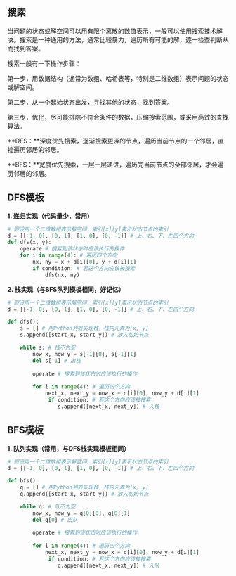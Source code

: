 ## 搜索

当问题的状态或解空间可以用有限个离散的数值表示，一般可以使用搜索技术解决。搜索是一种通用的方法，通常比较暴力，遍历所有可能的解，逐一检查判断从而找到答案。

搜索一般有一下操作步骤：

第一步，用数据结构（通常为数组、哈希表等，特别是二维数组）表示问题的状态或解空间。

第二步，从一个起始状态出发，寻找其他的状态，找到答案。

第三步，优化，尽可能排除不符合条件的数据，压缩搜索范围，或采用高效的查找算法。

**DFS：**深度优先搜索，逐渐搜索更深的节点，遍历当前节点的一个邻居，直接遍历邻居的邻居。

**BFS：**宽度优先搜索，一层一层递进，遍历完当前节点的全部邻居，才会遍历邻居的邻居。

## DFS模板

**1. 递归实现（代码量少，常用）**

```python
# 假设用一个二维数组表示解空间，索引[x][y]表示状态节点的索引
d = [[-1, 0], [0, 1], [1, 0], [0, -1]] # 上、右、下、左四个方向
def dfs(x, y):
    operate # 搜索到该状态时应该执行的操作
    for i in range(4): # 遍历四个方向
        nx, ny = x + d[i][0], y + d[i][1]
        if condition: # 若这个方向应该被搜索
        	dfs(nx, ny)
```

**2. 栈实现（与BFS队列模板相同，好记忆）**

```python
# 假设用一个二维数组表示解空间，索引[x][y]表示状态节点的索引
d = [[-1, 0], [0, 1], [1, 0], [0, -1]] # 上、右、下、左四个方向

def dfs():
    s = [] # 用Python列表实现栈，栈内元素为[x, y]
	s.append([start_x, start_y]) # 放入初始节点

    while s: # 栈不为空
        now_x, now_y = s[-1][0], s[-1][1]
        del s[-1] # 出栈
        
        operate # 搜索到该状态时应该执行的操作
        
        for i in range(4): # 遍历四个方向
            next_x, next_y = now_x + d[i][0], now_y + d[i][1]
             if condition: # 若这个方向应该被搜索
                s.append([next_x, next_y]) # 入栈
```

## BFS模板

**1. 队列实现（常用，与DFS栈实现模板相同）**

```python
# 假设用一个二维数组表示解空间，索引[x][y]表示状态节点的索引
d = [[-1, 0], [0, 1], [1, 0], [0, -1]] # 上、右、下、左四个方向

def bfs():
    q = [] # 用Python列表实现栈，栈内元素为[x, y]
	q.append([start_x, start_y]) # 放入初始节点

    while q: # 队不为空
        now_x, now_y = q[0][0], q[0][1]
        del q[0] # 出队
        
        operate # 搜索到该状态时应该执行的操作
        
        for i in range(4): # 遍历四个方向
            next_x, next_y = now_x + d[i][0], now_y + d[i][1]
             if condition: # 若这个方向应该被搜索
                q.append([next_x, next_y]) # 入队
```


